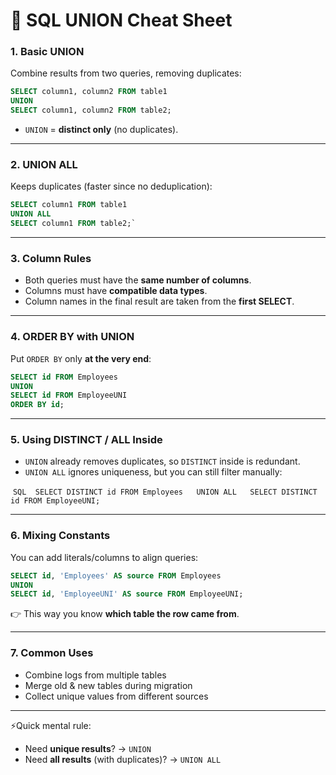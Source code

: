 # 📝 SQL UNION Cheat Sheet

### 1. **Basic UNION**

Combine results from two queries, removing duplicates:

```sql
SELECT column1, column2 FROM table1 
UNION 
SELECT column1, column2 FROM table2;
```
- `UNION` = **distinct only** (no duplicates).

---

### 2. **UNION ALL**

Keeps duplicates (faster since no deduplication):

```SQL
SELECT column1 FROM table1 
UNION ALL 
SELECT column1 FROM table2;`
```

---

### 3. **Column Rules**

- Both queries must have the **same number of columns**.
- Columns must have **compatible data types**.
- Column names in the final result are taken from the **first SELECT**.

---

### 4. **ORDER BY with UNION**

Put `ORDER BY` only **at the very end**:

```SQL
SELECT id FROM Employees 
UNION 
SELECT id FROM EmployeeUNI 
ORDER BY id;
```

---

### 5. **Using DISTINCT / ALL Inside**

- `UNION` already removes duplicates, so `DISTINCT` inside is redundant.
- `UNION ALL` ignores uniqueness, but you can still filter manually:

 ```SQL
 SELECT DISTINCT id FROM Employees 
 UNION ALL 
 SELECT DISTINCT id FROM EmployeeUNI;
 ```

---

### 6. **Mixing Constants**

You can add literals/columns to align queries:

```SQL
SELECT id, 'Employees' AS source FROM Employees 
UNION 
SELECT id, 'EmployeeUNI' AS source FROM EmployeeUNI;
```

👉 This way you know **which table the row came from**.

---

### 7. **Common Uses**

- Combine logs from multiple tables
- Merge old & new tables during migration
- Collect unique values from different sources

---

⚡Quick mental rule:

- Need **unique results**? → `UNION`
- Need **all results** (with duplicates)? → `UNION ALL`